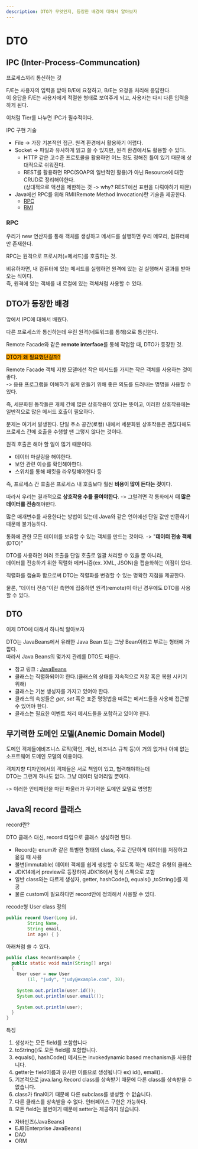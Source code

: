 ```yaml
---
description: DTO가 무엇인지, 등장한 배경에 대해서 알아보자
---
```


# DTO

## IPC (Inter-Process-Communcation)

프로세스끼리 통신하는 것

F/E는 사용자의 입력을 받아 B/E에 요청하고, B/E는 요청을 처리해 응답한다.\
이 응답을 F/E는 사용자에게 적절한 형태로 보여주게 되고, 사용자는 다시 다른 입력을 하게 된다.&#x20;

이처럼 Tier를 나누면 IPC가 필수적이다.

IPC 구현 기술

* File → 가장 기본적인 접근. 원격 환경에서 활용하기 어렵다.
* Socket → 파일과 유사하게 읽고 쓸 수 있지만, 원격 환경에서도 활용할 수 있다.
  * HTTP 같은 고수준 프로토콜을 활용하면 어느 정도 정해진 틀이 있기 때문에 상대적으로 쉬워진다.
  * REST를 활용하면 RPC(SOAP의 일반적인 활용)가 아닌 Resource에 대한 CRUD로 정리해야한다.\
    (상대적으로 액션을 제한하는 것 -> why? REST에선 표현을 다뤄야하기 때문)
* Java에선 RPC를 위해 RMI(Remote Method Invocation)란 기술을 제공한다.
  * [RPC](https://ko.wikipedia.org/wiki/%EC%9B%90%EA%B2%A9\_%ED%94%84%EB%A1%9C%EC%8B%9C%EC%A0%80\_%ED%98%B8%EC%B6%9C)
  * [RMI](https://ko.wikipedia.org/wiki/%EC%9E%90%EB%B0%94\_%EC%9B%90%EA%B2%A9\_%ED%95%A8%EC%88%98\_%ED%98%B8%EC%B6%9C)

### RPC

우리가 new 연산자를 통해 객체를 생성하고 메서드를 실행하면 우리 메모리, 컴퓨터에만 존재한다.

RPC는 원격으로 프로시저(=메서드)를 호출하는 것.&#x20;

비유하자면, 내 컴퓨터에 있는 메서드를 실행하면 원격에 있는 걸 실행해서 결과를 받아오는 식이다.\
즉, 원격에 있는 객체를 내 로컬에 있는 객체처럼 사용할 수 있다.

## DTO가 등장한 배경

앞에서 IPC에 대해서 배웠다.&#x20;

다른 프로세스와 통신하는데 우린 원격(네트워크를 통해)으로 통신한다.

Remote Facade와 같은 **remote interface**를 통해 작업할 때, DTO가 등장한 것.&#x20;

<mark style="background-color:orange;">DTO가 왜 필요했던걸까?</mark>

Remote Facade 객체 지향 모델에선 작은 메서드를 가지는 작은 객체를 사용하는 것이 좋다.\
\-> 응용 프로그램을 이해하기 쉽게 만들기 위해 좋은 의도를 드러내는 명명을 사용할 수 있다.

즉, 세분화된 동작들은 개체 간에 많은 상호작용이 있다는 뜻이고, 이러한 상호작용에는 일반적으로 많은 메서드 호출이 필요하다.

문제는 여기서 발생한다. 단일 주소 공간(로컬) 내에서 세분화된 상호작용은 괜찮다해도 프로세스 간에 호출을 수행할 땐 그렇지 않다는 것이다.

원격 호출은 해야 할 일이 많기 때문이다.

* 데이터 마샬링을 해야한다.
* 보안 관련 이슈를 확인해야한다.
* 스위치를 통해 패킷을 라우팅해야한다 등

즉, 프로세스 간 호출은 프로세스 내 호출보다 훨씬 **비용이 많이 든다는 것**이다.

따라서 우리는 결과적으로 **상호작용 수를 줄여야한다**. -> 그럴려면 각 통화에서 **더 많은 데이터를 전송**해야한다.

많은 매개변수를 사용한다는 방법이 있는데 Java와 같은 언어에선 단일 값만 반환하기 때문에 불가능하다.

통화에 관한 모든 데이터를 보유할 수 있는 객체를 만드는 것이다. -> "**데이터 전송 객체**(DTO)"

DTO를 사용하면 여러 호출을 단일 호출로 일괄 처리할 수 있을 뿐 아니라,\
데이터를 전송하기 위한 직렬화 메커니즘(ex. XML, JSON)을 캡슐화하는 이점이 있다.

직렬화를 캡슐화 함으로써 DTO는 직렬화를 변경할 수 있는 명확한 지점을 제공한다.&#x20;

물론, "데이터 전송"이란 측면에 집중하면 원격(remote)이 아닌 경우에도 DTO를 사용할 수 있다.

## DTO

이제 DTO에 대해서 하나씩 알아보자

DTO는 JavaBeans에서 유래한 Java Bean 또는 그냥 Bean이라고 부르는 형태에 가깝다.\
따라서 Java Beans의 몇가지 관례를 DTO도 따른다.

* 참고 링크 : [JavaBeans](https://ko.wikipedia.org/wiki/%EC%9E%90%EB%B0%94%EB%B9%88%EC%A6%88)
* 클래스는 직렬화되어야 한다.(클래스의 상태를 지속적으로 저장 혹은 복원 시키기 위해)
* 클래스는 기본 생성자를 가지고 있어야 한다.
* 클래스의 속성들은 _get_, _set_ 혹은 표준 명명법을 따르는 메서드들을 사용해 접근할 수 있어야 한다.
* 클래스는 필요한 이벤트 처리 메서드들을 포함하고 있어야 한다.

## 무기력한 도메인 모델(Anemic Domain Model)

도메인 객체들에비즈니스 로직(확인, 계산, 비즈니스 규칙 등)이 거의 없거나 아예 없는 소프트웨어 도메인 모델의 이용이다.

객체지향 디자인에서의 객체들은 서로 책임이 있고, 협력해야하는데\
DTO는 그런게 하나도 없다. 그냥 데이터 덩어리일 뿐이다.

\-> 이러한 안티패턴을 마틴 파울러가 무기력한 도메인 모델로 명명함

## Java의 record 클래스

record란?

DTO 클래스 대신, record 타입으로 클래스 생성하면 된다.

* Record는 enum과 같은 특별한 형태의 class, 주로 간단하게 데이터를 저장하고 옮길 때 사용
* 불변(immutable) 데이터 객체를 쉽게 생성할 수 있도록 하는 새로운 유형의 클래스
* JDK14에서 preview로 등장하여 JDK16에서 정식 스펙으로 포함
* 일반 class와는 다르게 생성자, getter, hashCode(), equals() ,toString()를 제공
* 물론 custom이 필요하다면 record안에 정의해서 사용할 수 있다.

recode형 User class 정의

```java
public record User(Long id, 
        String Name,
        String email, 
        int age) { }
```

아래처럼 쓸 수 있다.

```java
public class RecordExample {
  public static void main(String[] args)
  {
    User user = new User
        (1l, "judy", "judy@example.com", 30);
 
    System.out.println(user.id());
    System.out.println(user.email());
 
    System.out.println(user);
  }
}
```

특징

1. 생성자는 모든 field를 포함합니다
2. toString()도 모든 field를 포함합니다.
3. equals(), hashCode() 메서드는 invokedynamic based mechanism을 사용합니다.
4. getter는 field이름과 유사한 이름으로 생성됩니다 ex) id(), email()..
5. 기본적으로 java.lang.Record class를 상속받기 때문에 다른 class를 상속받을 수 없습니다.
6. class가 final이기 때문에 다른 subclass를 생성할 수 없습니다.
7. 다른 클래스를 상속받을 수 없다. 인터페이스 구현은 가능하다.
8. 모든 field는 불변이기 때문에 setter는 제공하지 않습니다.



* 자바빈즈(JavaBeans)
* EJB(Enterprise JavaBeans)
* DAO
* ORM
